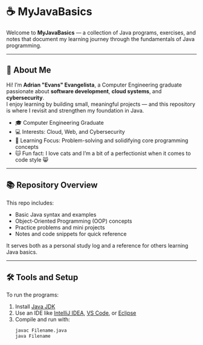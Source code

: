 # ☕ MyJavaBasics

Welcome to **MyJavaBasics** — a collection of Java programs, exercises, and notes that document my learning journey through the fundamentals of Java programming.

---

## 👋 About Me

Hi! I’m **Adrian "Evans" Evangelista**, a Computer Engineering graduate passionate about **software development**, **cloud systems**, and **cybersecurity**.  
I enjoy learning by building small, meaningful projects — and this repository is where I revisit and strengthen my foundation in Java.

- 🎓 Computer Engineering Graduate  
- 💻 Interests: Cloud, Web, and Cybersecurity  
- 🧠 Learning Focus: Problem-solving and solidifying core programming concepts  
- 🐱 Fun fact: I love cats and I’m a bit of a perfectionist when it comes to code style 😸

---

## 📚 Repository Overview

This repo includes:
- Basic Java syntax and examples  
- Object-Oriented Programming (OOP) concepts  
- Practice problems and mini projects  
- Notes and code snippets for quick reference  

It serves both as a personal study log and a reference for others learning Java basics.

---

## 🛠️ Tools and Setup

To run the programs:
1. Install [Java JDK](https://www.oracle.com/java/technologies/downloads/)  
2. Use an IDE like [IntelliJ IDEA](https://www.jetbrains.com/idea/), [VS Code](https://code.visualstudio.com/), or [Eclipse](https://www.eclipse.org/)  
3. Compile and run with:
   ```bash
   javac Filename.java
   java Filename
